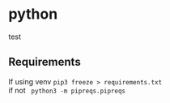 # python

test
## Requirements
If using venv <code>pip3 freeze > requirements.txt</code><br>
if not <code> python3 -m pipreqs.pipreqs</code>
